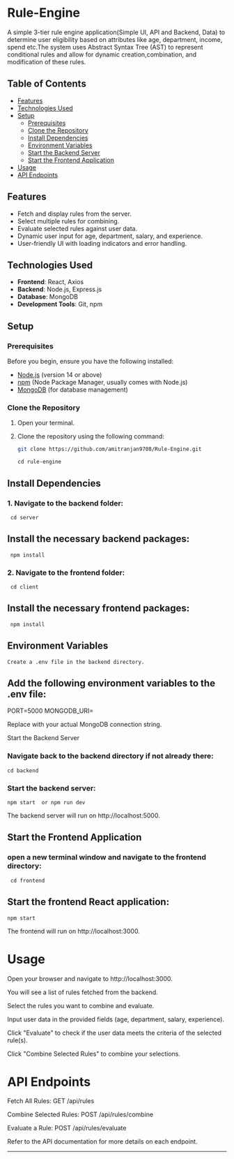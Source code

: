 # Rule-Engine
A simple 3-tier rule engine application(Simple UI, API and Backend, Data) to determine user eligibility based on attributes like age, department, income, spend etc.The system uses Abstract Syntax Tree (AST) to represent conditional rules and allow for dynamic creation,combination, and modification of these rules.


## Table of Contents

- [Features](#features)
- [Technologies Used](#technologies-used)
- [Setup](#setup)
  - [Prerequisites](#prerequisites)
  - [Clone the Repository](#clone-the-repository)
  - [Install Dependencies](#install-dependencies)
  - [Environment Variables](#environment-variables)
  - [Start the Backend Server](#start-the-backend-server)
  - [Start the Frontend Application](#start-the-frontend-application)
- [Usage](#usage)
- [API Endpoints](#api-endpoints)

## Features

- Fetch and display rules from the server.
- Select multiple rules for combining.
- Evaluate selected rules against user data.
- Dynamic user input for age, department, salary, and experience.
- User-friendly UI with loading indicators and error handling.

## Technologies Used

- **Frontend**: React, Axios
- **Backend**: Node.js, Express.js
- **Database**: MongoDB
- **Development Tools**: Git, npm

## Setup

### Prerequisites

Before you begin, ensure you have the following installed:

- [Node.js](https://nodejs.org/) (version 14 or above)
- [npm](https://www.npmjs.com/) (Node Package Manager, usually comes with Node.js)
- [MongoDB](https://www.mongodb.com/) (for database management)

### Clone the Repository

1. Open your terminal.
2. Clone the repository using the following command:
   ```bash
   git clone https://github.com/amitranjan9708/Rule-Engine.git

   ```

       cd rule-engine

## Install Dependencies

  ### 1. Navigate to the backend folder:

     cd server

  ## Install the necessary backend packages:

     npm install

  ### 2. Navigate to the frontend folder:

     cd client
   
  ## Install the necessary frontend packages:

     npm install

 ## Environment Variables

    Create a .env file in the backend directory.
## Add the following environment variables to the .env file:

PORT=5000
MONGODB_URI=<your-mongodb-uri>

Replace <your-mongodb-uri> with your actual MongoDB connection string.

Start the Backend Server

  ### Navigate back to the backend directory if not already there:

    cd backend

  ### Start the backend server:

    npm start  or npm run dev

The backend server will run on http://localhost:5000.

 ## Start the Frontend Application

   ### open a new terminal window and navigate to the frontend directory:

     cd frontend

 ## Start the frontend React application:

    npm start

The frontend will run on http://localhost:3000.


# Usage
Open your browser and navigate to http://localhost:3000.

You will see a list of rules fetched from the backend.

Select the rules you want to combine and evaluate.

Input user data in the provided fields (age, department, salary, experience).

Click "Evaluate" to check if the user data meets the criteria of the selected rule(s).

Click "Combine Selected Rules" to combine your selections.


# API Endpoints
Fetch All Rules: GET /api/rules

Combine Selected Rules: POST /api/rules/combine

Evaluate a Rule: POST /api/rules/evaluate

Refer to the API documentation for more details on each endpoint.

______________________________________________________________________________________________________________________________________________________________________

